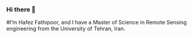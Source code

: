 ### Hi there 👋
#I’m Hafez Fathipoor, and I have a Master of Science in Remote Sensing engineering from the University of Tehran, Iran.
<!--
**Hafez-Fathipoor/Hafez-Fathipoor** is a ✨ _special_ ✨ repository because its `README.md` (this file) appears on your GitHub profile.

- 🔭 I’m currently working on applications of machine learning in remote sensing especially precision agriculture.
- 🌱 I’m currently doing research on weed mapping using aerial multispectral images and machine learning.
- 📫 How to reach me: contact me through my email hafez.fathipoor@yahoo.com

-->
